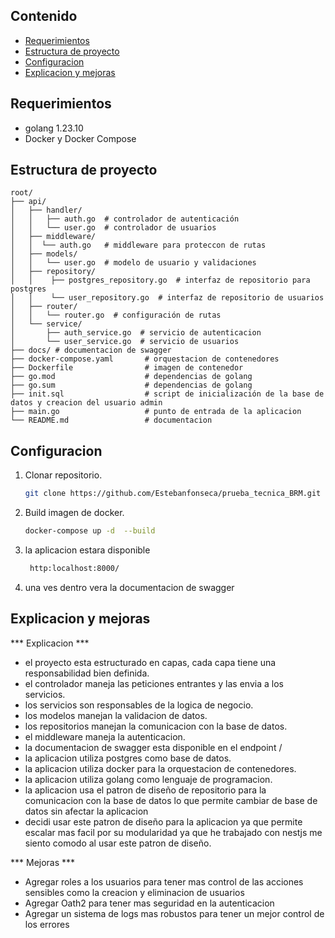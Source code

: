 ## Contenido

- [Requerimientos](#requerimientos)
- [Estructura de proyecto](#estructura-de-proyecto)
- [Configuracion](#configuracion)
- [Explicacion y mejoras](#explicacion-y-mejoras)


## Requerimientos

- golang 1.23.10
- Docker y Docker Compose

## Estructura de proyecto

```plaintext
root/
├── api/
│   ├── handler/  
│   │   ├── auth.go  # controlador de autenticación
│   │   └── user.go  # controlador de usuarios   
│   ├── middleware/                
│   │  └── auth.go   # middleware para proteccon de rutas          
│   ├── models/
│   │   └── user.go  # modelo de usuario y validaciones
│   ├── repository/
│   │    ├── postgres_repository.go  # interfaz de repositorio para postgres
│   │    └── user_repository.go  # interfaz de repositorio de usuarios
│   ├── router/
│   │   └── router.go  # configuración de rutas
│   └── service/
│       ├── auth_service.go  # servicio de autenticacion
│       └── user_service.go  # servicio de usuarios
├── docs/ # documentacion de swagger
├── docker-compose.yaml       # orquestacion de contenedores
├── Dockerfile                # imagen de contenedor
├── go.mod                    # dependencias de golang
├── go.sum                    # dependencias de golang
├── init.sql                  # script de inicialización de la base de datos y creacion del usuario admin
├── main.go                   # punto de entrada de la aplicacion
└── README.md                 # documentacion   

```


## Configuracion

1. Clonar repositorio.
   ```bash
   git clone https://github.com/Estebanfonseca/prueba_tecnica_BRM.git
   ```
2. Build imagen de docker.
   ```bash
   docker-compose up -d  --build
   ```
3. la aplicacion estara disponible
   ```bash
    http:localhost:8000/
    ```
4. una ves dentro vera la documentacion de swagger

## Explicacion y mejoras

*** Explicacion ***
- el proyecto esta estructurado en capas, cada capa tiene una responsabilidad bien definida.
- el controlador maneja las peticiones entrantes y las envia a los servicios.
- los servicios son responsables de la logica de negocio.
- los modelos manejan la validacion de datos.
- los repositorios manejan la comunicacion con la base de datos.
- el middleware maneja la autenticacion.
- la documentacion de swagger esta disponible en el endpoint /
- la aplicacion utiliza postgres como base de datos.
- la aplicacion utiliza docker para la orquestacion de contenedores.
- la aplicacion utiliza golang como lenguaje de programacion.
- la aplicacion usa el patron de diseño de repositorio para la comunicacion con la base de datos lo que permite cambiar de base de datos sin afectar la aplicacion 
- decidi usar este patron de diseño para la aplicacion ya que permite escalar mas facil por su modularidad ya que he trabajado con nestjs me siento comodo al usar este patron de diseño.

*** Mejoras ***
- Agregar roles a los usuarios para tener mas control de las acciones sensibles como la creacion  y eliminacion de usuarios
- Agregar Oath2 para tener mas seguridad en la autenticacion
- Agregar un sistema de logs mas robustos para tener un mejor control de los errores
